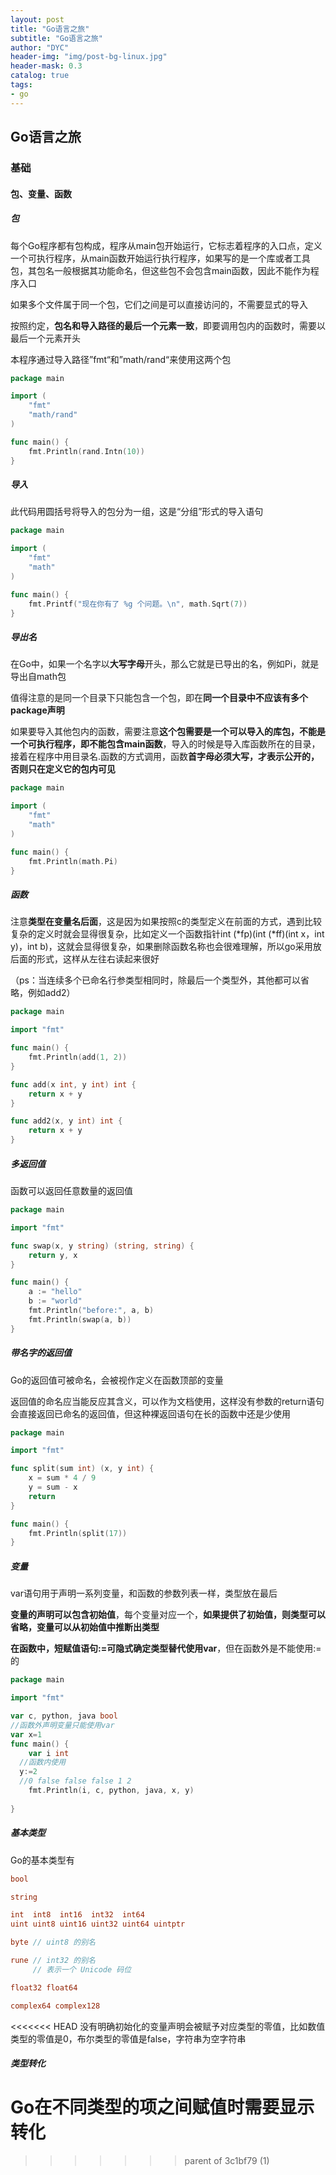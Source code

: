 ```yaml
---
layout: post
title: "Go语言之旅"
subtitle: "Go语言之旅"
author: "DYC"
header-img: "img/post-bg-linux.jpg"
header-mask: 0.3
catalog: true
tags:
- go
---
```


## Go语言之旅

### 基础

#### 包、变量、函数

##### 包

每个Go程序都有包构成，程序从main包开始运行，它标志着程序的入口点，定义一个可执行程序，从main函数开始运行执行程序，如果写的是一个库或者工具包，其包名一般根据其功能命名，但这些包不会包含main函数，因此不能作为程序入口

如果多个文件属于同一个包，它们之间是可以直接访问的，不需要显式的导入

按照约定，**包名和导入路径的最后一个元素一致**，即要调用包内的函数时，需要以最后一个元素开头

本程序通过导入路径”fmt“和”math/rand“来使用这两个包

```go
package main

import (
	"fmt"
	"math/rand"
)

func main() {
	fmt.Println(rand.Intn(10))
}

```

##### 导入

此代码用圆括号将导入的包分为一组，这是“分组”形式的导入语句

```go
package main

import (
	"fmt"
	"math"
)

func main() {
	fmt.Printf("现在你有了 %g 个问题。\n", math.Sqrt(7))
}

```

##### 导出名

在Go中，如果一个名字以**大写字母**开头，那么它就是已导出的名，例如Pi，就是导出自math包

值得注意的是同一个目录下只能包含一个包，即在**同一个目录中不应该有多个package声明**

如果要导入其他包内的函数，需要注意**这个包需要是一个可以导入的库包，不能是一个可执行程序，即不能包含main函数**，导入的时候是导入库函数所在的目录，接着在程序中用目录名.函数的方式调用，函数**首字母必须大写，才表示公开的，否则只在定义它的包内可见**

```go
package main

import (
	"fmt"
	"math"
)

func main() {
	fmt.Println(math.Pi)
}

```

##### 函数

注意**类型在变量名后面**，这是因为如果按照c的类型定义在前面的方式，遇到比较复杂的定义时就会显得很复杂，比如定义一个函数指针int (*fp)(int (*ff)(int x，int y)，int b)，这就会显得很复杂，如果删除函数名称也会很难理解，所以go采用放后面的形式，这样从左往右读起来很好

（ps：当连续多个已命名行参类型相同时，除最后一个类型外，其他都可以省略，例如add2）

```go
package main

import "fmt"

func main() {
	fmt.Println(add(1, 2))
}

func add(x int, y int) int {
	return x + y
}

func add2(x, y int) int {
	return x + y
}
```

##### 多返回值

函数可以返回任意数量的返回值

```go
package main

import "fmt"

func swap(x, y string) (string, string) {
	return y, x
}

func main() {
	a := "hello"
	b := "world"
	fmt.Println("before:", a, b)
	fmt.Println(swap(a, b))
}
```

##### 带名字的返回值

Go的返回值可被命名，会被视作定义在函数顶部的变量

返回值的命名应当能反应其含义，可以作为文档使用，这样没有参数的return语句会直接返回已命名的返回值，但这种裸返回语句在长的函数中还是少使用

```go
package main

import "fmt"

func split(sum int) (x, y int) {
	x = sum * 4 / 9
	y = sum - x
	return
}

func main() {
	fmt.Println(split(17))
}

```

##### 变量

var语句用于声明一系列变量，和函数的参数列表一样，类型放在最后

**变量的声明可以包含初始值**，每个变量对应一个，**如果提供了初始值，则类型可以省略，变量可以从初始值中推断出类型**

**在函数中，短赋值语句:=可隐式确定类型替代使用var**，但在函数外是不能使用:=的

```go
package main

import "fmt"

var c, python, java bool
//函数外声明变量只能使用var
var x=1
func main() {
	var i int
  //函数内使用
  y:=2
  //0 false false false 1 2
	fmt.Println(i, c, python, java, x, y)
  
}
```

##### 基本类型

Go的基本类型有

```go
bool

string

int  int8  int16  int32  int64
uint uint8 uint16 uint32 uint64 uintptr

byte // uint8 的别名

rune // int32 的别名
     // 表示一个 Unicode 码位

float32 float64

complex64 complex128
```

<<<<<<< HEAD
没有明确初始化的变量声明会被赋予对应类型的零值，比如数值类型的零值是0，布尔类型的零值是false，字符串为空字符串

##### 类型转化

Go在不同类型的项之间赋值时需要显示转化
=======
>>>>>>> parent of 3c1bf79 (1)

